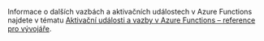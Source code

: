 Informace o dalších vazbách a aktivačních událostech v Azure Functions najdete v tématu [Aktivační události a vazby v Azure Functions – reference pro vývojáře](../articles/azure-functions/functions-triggers-bindings.md).



<!--HONumber=Nov16_HO2-->


